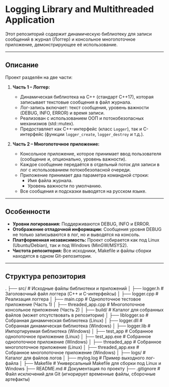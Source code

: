 
# Logging Library and Multithreaded Application

Этот репозиторий содержит динамическую библиотеку для записи сообщений в журнал (Логгер) и консольное многопоточное приложение, демонстрирующее её использование.

---

## Описание

Проект разделён на две части:

1. **Часть 1 – Логгер:**
   - Динамическая библиотека на C++ (стандарт C++17), которая записывает текстовые сообщения в файл журнала.
   - Лог-запись включает: текст сообщения, уровень важности (DEBUG, INFO, ERROR) и время записи.
   - Реализован с использованием ООП и потокобезопасных механизмов (std::mutex).
   - Предоставляет как C++-интерфейс (класс `Logger`), так и C-интерфейс (функции `logger_create`, `logger_destroy` и т.д.).

2. **Часть 2 – Многопоточное приложение:**
   - Консольное приложение, которое принимает ввод пользователя (сообщение и, опционально, уровень важности).
   - Каждое сообщение передаётся в отдельный поток для записи в лог с использованием потокобезопасной очереди.
   - Приложение принимает два параметра командной строки:
     - Имя файла журнала.
     - Уровень важности по умолчанию.
   - Все сообщения и подсказки выводятся на русском языке.

---

## Особенности

- **Уровни логирования:** Поддерживаются DEBUG, INFO и ERROR.
- **Отображение отладочной информации:** Сообщения уровня DEBUG не только записываются в лог, но и выводятся на консоль.
- **Платформенная независимость:** Проект собирается как под Linux (Ubuntu/Debian), так и под Windows (MinGW/MSYS2).
- **Чистота репозитория:** Все исходники, Makefile и файлы сборки находятся в одном Git-репозитории.

---
## Структура репозитория
.
├── src/                      # Исходные файлы библиотеки и приложений
│   ├── logger.h              # Заголовочный файл логгера (C++ и C-интерфейсы)
│   ├── logger.cpp            # Реализация логгера
│   ├── main.cpp              # Однопоточное тестовое приложение (Часть 1)
│   ├── threaded_app.cpp      # Многопоточное консольное приложение (Часть 2)
│
├── build/                    # Каталог для собранных файлов (может отсутствовать в репозитории)
│   ├── liblogger.so          # Собранная динамическая библиотека (Linux)
│   ├── logger.dll            # Собранная динамическая библиотека (Windows)
│   ├── logger.lib            # Импортируемая библиотека (Windows)
│   ├── test_app              # Собранное однопоточное приложение (Linux)
│   ├── test_app.exe          # Собранное однопоточное приложение (Windows)
│   ├── threaded_app          # Собранное многопоточное приложение (Linux)
│   ├── threaded_app.exe      # Собранное многопоточное приложение (Windows)
│
├── logs/                     # Каталог для файлов логов
│   ├── mylog.log             # Пример выходного лог-файла
│
├── Makefile                  # Универсальный Makefile для сборки под Linux и Windows
├── README.md                 # Документация по проекту
├── .gitignore                # Файл исключений для Git (игнорирует временные файлы, сборочные артефакты)

